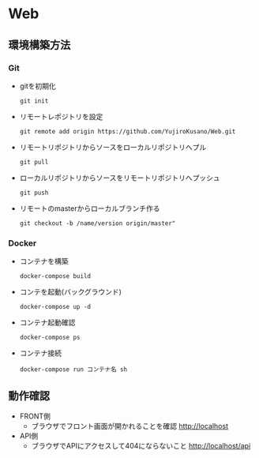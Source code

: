 # Web
## 環境構築方法
### Git
- gitを初期化

  ```git init```
  
- リモートレポジトリを設定

  ```git remote add origin https://github.com/YujiroKusano/Web.git```

- リモートリポジトリからソースをローカルリポジトリへプル

  ```git pull```

- ローカルリポジトリからソースをリモートリポジトリへプッシュ

  ```git push```

- リモートのmasterからローカルブランチ作る

  ```git checkout -b /name/version origin/master"```

### Docker
- コンテナを構築

  ```docker-compose build```

- コンテを起動(バックグラウンド)

  ```docker-compose up -d```

- コンテナ起動確認

  ```docker-compose ps```

- コンテナ接続

  ```docker-compose run コンテナ名 sh```

## 動作確認
- FRONT側
  - ブラウザでフロント画面が開かれることを確認
  [http://localhost](http://localhost)
- API側
  - ブラウザでAPIにアクセスして404にならないこと
  [http://localhost/api](http://localhost/api)
